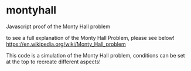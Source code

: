 # montyhall
Javascript proof of the Monty Hall problem

to see a full explanation of the Monty Hall Problem, please see below!
https://en.wikipedia.org/wiki/Monty_Hall_problem

This code is a simulation of the Monty Hall problem, conditions can be set at the top to recreate different aspects!